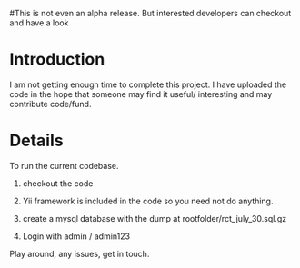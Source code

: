 #This is not even an alpha release. But interested developers can checkout and have a look

# Introduction #

I am not getting enough time to complete this project.  I have uploaded the code in the hope that someone may find it useful/ interesting and may contribute code/fund.


# Details #

To run the current codebase.

1) checkout the code

2) Yii framework is included in the code so you need not do anything.

3) create a mysql database with the dump at rootfolder/rct\_july\_30.sql.gz

4) Login with admin / admin123

Play around, any issues, get in touch.